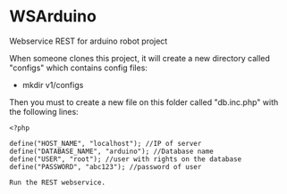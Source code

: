 # WSArduino
Webservice REST for arduino robot project

When someone clones this project, it will create a new directory called "configs" which contains config files:
- mkdir v1/configs

Then you must to create a new file on this folder called "db.inc.php" with the following lines:
```
<?php 

define("HOST_NAME", "localhost"); //IP of server
define("DATABASE_NAME", "arduino"); //Database name
define("USER", "root"); //user with rights on the database
define("PASSWORD", "abc123"); //password of user

Run the REST webservice.
```

